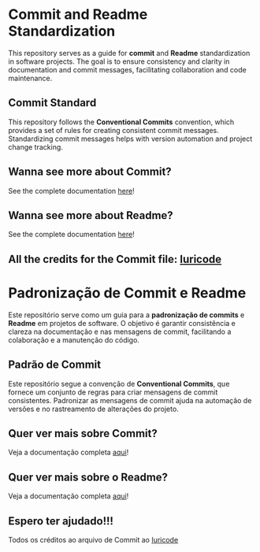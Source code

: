 
# Commit and Readme Standardization
This repository serves as a guide for **commit** and **Readme** standardization in software projects. The goal is to ensure consistency and clarity in documentation and commit messages, facilitating collaboration and code maintenance.

## Commit Standard

This repository follows the **Conventional Commits** convention, which provides a set of rules for creating consistent commit messages. Standardizing commit messages helps with version automation and project change tracking.

## Wanna see more about Commit?
See the complete documentation [here](./CommitEng/index.md)!


## Wanna see more about Readme?
See the complete documentation [here](./ReadmeEng/index.md)!


All the credits for the Commit file: [Iuricode](https://github.com/iuricode/padroes-de-commits?tab=readme-ov-file)
---

# Padronização de Commit e Readme

Este repositório serve como um guia para a **padronização de commits** e **Readme** em projetos de software. O objetivo é garantir consistência e clareza na documentação e nas mensagens de commit, facilitando a colaboração e a manutenção do código.

## Padrão de Commit

Este repositório segue a convenção de **Conventional Commits**, que fornece um conjunto de regras para criar mensagens de commit consistentes. Padronizar as mensagens de commit ajuda na automação de versões e no rastreamento de alterações do projeto.

## Quer ver mais sobre Commit?
Veja a documentação completa [aqui](./CommitPTBR/index.md)!

## Quer ver mais sobre o Readme?
Veja a documentação completa [aqui](./ReadmePTBR/index.md)!


## Espero ter ajudado!!!
Todos os créditos ao arquivo de Commit ao [Iuricode](https://github.com/iuricode/padroes-de-commits?tab=readme-ov-file)
